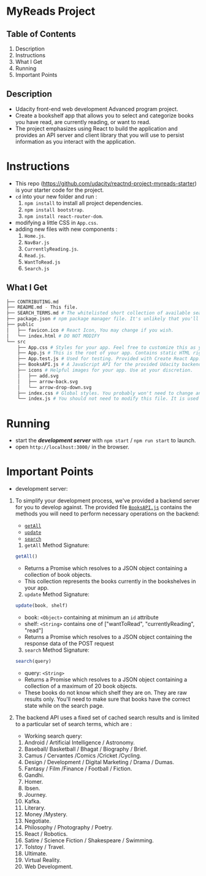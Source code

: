 # MyReads Project

## Table of Contents
1. Description
2. Instructions
3. What I Get
4. Running
5. Important Points

## Description
- Udacity front-end web development Advanced program project.
- Create a bookshelf app that allows you to select and categorize books you have read, are currently reading, or want to read.
- The project emphasizes using React to build the application and provides an API server and client library that you will use to persist information as you interact with the application.


# Instructions

- This repo (https://github.com/udacity/reactnd-project-myreads-starter) is your starter code for the project.
- `cd` into your new folder and run : 
  1. `npm install` to install all project dependencies.
  2. `npm install bootstrap`.
  2. `npm install react-router-dom`.
- modifying a little CSS in `App.css`.
- adding new files with new components :
  1. `Home.js`.
  2. `NavBar.js`
  3. `CurrentlyReading.js`.
  4. `Read.js`.
  5. `WantToRead.js`
  6. `Search.js`


## What I Get
```bash
├── CONTRIBUTING.md
├── README.md - This file.
├── SEARCH_TERMS.md # The whitelisted short collection of available search terms for you to use with your app.
├── package.json # npm package manager file. It's unlikely that you'll need to modify this.
├── public
│   ├── favicon.ico # React Icon, You may change if you wish.
│   └── index.html # DO NOT MODIFY
└── src
    ├── App.css # Styles for your app. Feel free to customize this as you desire.
    ├── App.js # This is the root of your app. Contains static HTML right now.
    ├── App.test.js # Used for testing. Provided with Create React App. Testing is encouraged, but not required.
    ├── BooksAPI.js # A JavaScript API for the provided Udacity backend. Instructions for the methods are below.
    ├── icons # Helpful images for your app. Use at your discretion.
    │   ├── add.svg
    │   ├── arrow-back.svg
    │   └── arrow-drop-down.svg
    ├── index.css # Global styles. You probably won't need to change anything here.
    └── index.js # You should not need to modify this file. It is used for DOM rendering only.
```

# Running

- start the ***development server*** with `npm start` / `npm run start` to launch.
- open `http://localhost:3000/` in the browser.



# Important Points

- development server:

1. To simplify your development process, we've provided a backend server for you to develop against. The provided file [`BooksAPI.js`](src/BooksAPI.js) contains the methods you will need to perform necessary operations on the backend:

    * [`getAll`](#getall)
    * [`update`](#update)
    * [`search`](#search)

    1. `getAll`
    Method Signature:
    ```js
    getAll()
    ```
    * Returns a Promise which resolves to a JSON object containing a collection of book objects.
    * This collection represents the books currently in the bookshelves in your app.


    2. `update`
    Method Signature:
    ```js
    update(book, shelf)
    ```
    * book: `<Object>` containing at minimum an `id` attribute
    * shelf: `<String>` contains one of ["wantToRead", "currentlyReading", "read"]  
    * Returns a Promise which resolves to a JSON object containing the response data of the POST request


    3. `search`
    Method Signature:
    ```js
    search(query)
   ```
   * query: `<String>`
   * Returns a Promise which resolves to a JSON object containing a collection of a maximum of 20 book objects.
   * These books do not know which shelf they are on. They are raw results only. You'll need to make sure that books have the correct state while on the search page.

2. The backend API uses a fixed set of cached search results and is limited to a particular set of search terms, which are :
    
    - Working search query:
    1. Android / Artificial Intelligence / Astronomy.
    2. Baseball/ Basketball / Bhagat / Biography / Brief. 
    3. Camus / Cervantes /Comics /Cricket /Cycling.
    4. Design / Development / Digital Marketing / Drama / Dumas.
    5. Fantasy / Film /Finance / Football / Fiction. 
    6. Gandhi. 
    7. Homer.
    8. Ibsen. 
    9. Journey. 
    10. Kafka.
    11. Literary.
    12. Money /Mystery. 
    13. Negotiate.
    14. Philosophy / Photography / Poetry.
    15. React / Robotics. 
    16. Satire / Science Fiction / Shakespeare / Swimming. 
    17. Tolstoy / Travel.
    18. Ultimate. 
    19. Virtual Reality.
    20. Web Development.